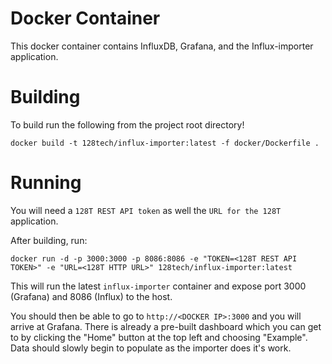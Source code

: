 # Docker Container

This docker container contains InfluxDB, Grafana, and the Influx-importer application.

# Building

To build run the following from the project root directory!

```
docker build -t 128tech/influx-importer:latest -f docker/Dockerfile .
```

# Running

You will need a `128T REST API token` as well the `URL for the 128T` application.

After building, run:

```
docker run -d -p 3000:3000 -p 8086:8086 -e "TOKEN=<128T REST API TOKEN>" -e "URL=<128T HTTP URL>" 128tech/influx-importer:latest
```

This will run the latest `influx-importer` container and expose port 3000 (Grafana) and 8086 (Influx) to the host.

You should then be able to go to `http://<DOCKER IP>:3000` and you will arrive at Grafana. There is already a pre-built dashboard which you can get to by clicking the "Home" button at the top left and choosing "Example". Data should slowly begin to populate as the importer does it's work.

